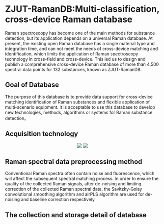 # ZJUT-RamanDB:Multi-classification, cross-device Raman database
Raman spectroscopy has become one of the main methods for substance detection, but its application depends on a universal Raman database. At present, the existing open Raman database has a single material type and integration time, and can not meet the needs of cross-device matching and identification, which limits the application of Raman spectroscopy technology in cross-field and cross-device. This led us to design and publish a comprehensive cross-device Raman database of more than 4,500 spectral data points for 132 substances, known as ZJUT-RamanDB.
## Goal of Database
The purpose of this database is to provide data support for cross-device matching identification of Raman substances and flexible application of multi-scenario equipment. It is acceptable to use this database to develop new technologies, methods, algorithms or systems for Raman substance detection。
## Acquisition technology
<div align=center>
	<img src="https://github.com/user-attachments/assets/f675ecbd-ae42-4144-8c6a-fa0f5314565a"/>
  <img src="https://github.com/user-attachments/assets/3fd397db-b454-48a5-ac14-e08e8eef106f"/>
</div>

## Raman spectral data preprocessing method
Conventional Raman spectra often contain noise and fluorescence, which will affect the subsequent spectral matching process. In order to ensure the quality of the collected Raman signals, after de-noising and limiting correction of the collected Raman spectral data, the Savitzky-Golay convolutional smoothing algorithm and airPLS algorithm are used for de-noising and baseline correction respectively
## The collection and storage detail of database
